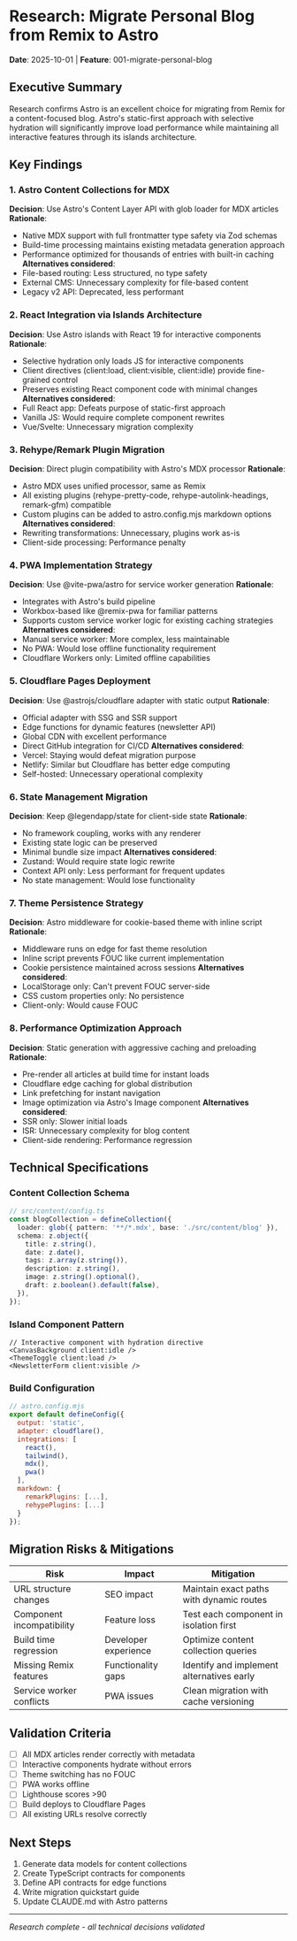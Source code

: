 # Research: Migrate Personal Blog from Remix to Astro

**Date**: 2025-10-01 | **Feature**: 001-migrate-personal-blog

## Executive Summary

Research confirms Astro is an excellent choice for migrating from Remix for a
content-focused blog. Astro's static-first approach with selective hydration
will significantly improve load performance while maintaining all interactive
features through its islands architecture.

## Key Findings

### 1. Astro Content Collections for MDX

**Decision**: Use Astro's Content Layer API with glob loader for MDX articles
**Rationale**:

- Native MDX support with full frontmatter type safety via Zod schemas
- Build-time processing maintains existing metadata generation approach
- Performance optimized for thousands of entries with built-in caching
  **Alternatives considered**:
- File-based routing: Less structured, no type safety
- External CMS: Unnecessary complexity for file-based content
- Legacy v2 API: Deprecated, less performant

### 2. React Integration via Islands Architecture

**Decision**: Use Astro islands with React 19 for interactive components
**Rationale**:

- Selective hydration only loads JS for interactive components
- Client directives (client:load, client:visible, client:idle) provide
  fine-grained control
- Preserves existing React component code with minimal changes **Alternatives
  considered**:
- Full React app: Defeats purpose of static-first approach
- Vanilla JS: Would require complete component rewrites
- Vue/Svelte: Unnecessary migration complexity

### 3. Rehype/Remark Plugin Migration

**Decision**: Direct plugin compatibility with Astro's MDX processor
**Rationale**:

- Astro MDX uses unified processor, same as Remix
- All existing plugins (rehype-pretty-code, rehype-autolink-headings,
  remark-gfm) compatible
- Custom plugins can be added to astro.config.mjs markdown options
  **Alternatives considered**:
- Rewriting transformations: Unnecessary, plugins work as-is
- Client-side processing: Performance penalty

### 4. PWA Implementation Strategy

**Decision**: Use @vite-pwa/astro for service worker generation **Rationale**:

- Integrates with Astro's build pipeline
- Workbox-based like @remix-pwa for familiar patterns
- Supports custom service worker logic for existing caching strategies
  **Alternatives considered**:
- Manual service worker: More complex, less maintainable
- No PWA: Would lose offline functionality requirement
- Cloudflare Workers only: Limited offline capabilities

### 5. Cloudflare Pages Deployment

**Decision**: Use @astrojs/cloudflare adapter with static output **Rationale**:

- Official adapter with SSG and SSR support
- Edge functions for dynamic features (newsletter API)
- Global CDN with excellent performance
- Direct GitHub integration for CI/CD **Alternatives considered**:
- Vercel: Staying would defeat migration purpose
- Netlify: Similar but Cloudflare has better edge computing
- Self-hosted: Unnecessary operational complexity

### 6. State Management Migration

**Decision**: Keep @legendapp/state for client-side state **Rationale**:

- No framework coupling, works with any renderer
- Existing state logic can be preserved
- Minimal bundle size impact **Alternatives considered**:
- Zustand: Would require state logic rewrite
- Context API only: Less performant for frequent updates
- No state management: Would lose functionality

### 7. Theme Persistence Strategy

**Decision**: Astro middleware for cookie-based theme with inline script
**Rationale**:

- Middleware runs on edge for fast theme resolution
- Inline script prevents FOUC like current implementation
- Cookie persistence maintained across sessions **Alternatives considered**:
- LocalStorage only: Can't prevent FOUC server-side
- CSS custom properties only: No persistence
- Client-only: Would cause FOUC

### 8. Performance Optimization Approach

**Decision**: Static generation with aggressive caching and preloading
**Rationale**:

- Pre-render all articles at build time for instant loads
- Cloudflare edge caching for global distribution
- Link prefetching for instant navigation
- Image optimization via Astro's Image component **Alternatives considered**:
- SSR only: Slower initial loads
- ISR: Unnecessary complexity for blog content
- Client-side rendering: Performance regression

## Technical Specifications

### Content Collection Schema

```typescript
// src/content/config.ts
const blogCollection = defineCollection({
  loader: glob({ pattern: '**/*.mdx', base: './src/content/blog' }),
  schema: z.object({
    title: z.string(),
    date: z.date(),
    tags: z.array(z.string()),
    description: z.string(),
    image: z.string().optional(),
    draft: z.boolean().default(false),
  }),
});
```

### Island Component Pattern

```tsx
// Interactive component with hydration directive
<CanvasBackground client:idle />
<ThemeToggle client:load />
<NewsletterForm client:visible />
```

### Build Configuration

```javascript
// astro.config.mjs
export default defineConfig({
  output: 'static',
  adapter: cloudflare(),
  integrations: [
    react(),
    tailwind(),
    mdx(),
    pwa()
  ],
  markdown: {
    remarkPlugins: [...],
    rehypePlugins: [...]
  }
});
```

## Migration Risks & Mitigations

| Risk                      | Impact               | Mitigation                                |
| ------------------------- | -------------------- | ----------------------------------------- |
| URL structure changes     | SEO impact           | Maintain exact paths with dynamic routes  |
| Component incompatibility | Feature loss         | Test each component in isolation first    |
| Build time regression     | Developer experience | Optimize content collection queries       |
| Missing Remix features    | Functionality gaps   | Identify and implement alternatives early |
| Service worker conflicts  | PWA issues           | Clean migration with cache versioning     |

## Validation Criteria

- [ ] All MDX articles render correctly with metadata
- [ ] Interactive components hydrate without errors
- [ ] Theme switching has no FOUC
- [ ] PWA works offline
- [ ] Lighthouse scores >90
- [ ] Build deploys to Cloudflare Pages
- [ ] All existing URLs resolve correctly

## Next Steps

1. Generate data models for content collections
2. Create TypeScript contracts for components
3. Define API contracts for edge functions
4. Write migration quickstart guide
5. Update CLAUDE.md with Astro patterns

---

_Research complete - all technical decisions validated_
